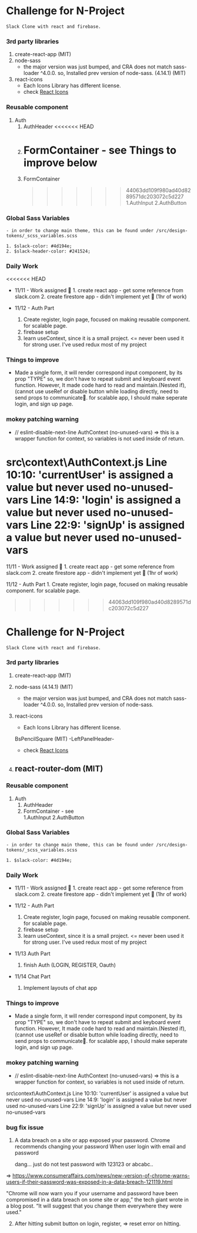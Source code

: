 # Challenge for N-Project

    Slack Clone with react and firebase.

### 3rd party libraries

1. create-react-app (MIT)
2. node-sass
   - the major version was just bumped, and CRA does not match sass-loader ^4.0.0. so, Installed prev version of node-sass. (4.14.1) (MIT)
3. react-icons
   - Each Icons Library has different license.
   * check [React Icons](https://github.com/react-icons/react-icons)

### Reusable component

1.  Auth
    1.  AuthHeader
        <<<<<<< HEAD
    2.  # FormContainer - see Things to improve below
    3.  FormContainer
        > > > > > > > 44063dd109f980ad40d8289571dc203072c5d227
              1.AuthInput
              2.AuthButton

### Global Sass Variables

    - in order to change main theme, this can be found under /src/design-tokens/_scss_variables.scss

    1. $slack-color: #4d194e;
    2. $slack-header-color: #241524;

### Daily Work

<<<<<<< HEAD

- 11/11 - Work assigned 🚀 1. create react app - get some reference from slack.com 2. create firestore app - didn't implement yet 🥱
  (1hr of work)

- 11/12 - Auth Part
  1. Create register, login page, focused on making reusable component. for scalable page.
  2. firebase setup
  3. learn useContext, since it is a small project. <= never been used it for strong user. I've used redux most of my project

### Things to improve

- Made a single form, it will render correspond input component, by its prop "TYPE"
  so, we don't have to repeat submit and keyboard event function. However, It made code hard to read and maintain.(Nested if), (cannot use useRef or disable button while loading directly, need to send props to communicate🤢. for scalable app, I should make seperate login, and sign up page.

### mokey patching warning

- // eslint-disable-next-line
  AuthContext (no-unused-vars) => this is a wrapper function for context, so variables is not used inside of return.

src\context\AuthContext.js
Line 10:10: 'currentUser' is assigned a value but never used no-unused-vars
Line 14:9: 'login' is assigned a value but never used no-unused-vars
Line 22:9: 'signUp' is assigned a value but never used no-unused-vars
=======
11/11 - Work assigned 🚀 1. create react app - get some reference from slack.com 2. create firestore app - didn't implement yet 🥱
(1hr of work)

11/12 - Auth Part 1. Create register, login page, focused on making reusable component. for scalable page.

> > > > > > > 44063dd109f980ad40d8289571dc203072c5d227

# Challenge for N-Project

    Slack Clone with react and firebase.

### 3rd party libraries

1. create-react-app (MIT)
2. node-sass (4.14.1) (MIT)
   - the major version was just bumped, and CRA does not match sass-loader ^4.0.0. so, Installed prev version of node-sass.
3. react-icons

   - Each Icons Library has different license.

   BsPencilSquare (MIT) -LeftPanelHeader-

   - check [React Icons](https://github.com/react-icons/react-icons)

4. ## react-router-dom (MIT)

### Reusable component

1. Auth
   1. AuthHeader
   2. FormContainer - see  
      1.AuthInput
      2.AuthButton

### Global Sass Variables

    - in order to change main theme, this can be found under /src/design-tokens/_scss_variables.scss

    1. $slack-color: #4d194e;

### Daily Work

- 11/11 - Work assigned 🚀 1. create react app - get some reference from slack.com 2. create firestore app - didn't implement yet 🥱
  (1hr of work)

- 11/12 - Auth Part

  1. Create register, login page, focused on making reusable component. for scalable page.
  2. firebase setup
  3. learn useContext, since it is a small project. <= never been used it for strong user. I've used redux most of my project

- 11/13 Auth Part

  1. finish Auth (LOGIN, REGISTER, Oauth)

- 11/14 Chat Part

  1. Implement layouts of chat app

### Things to improve

- Made a single form, it will render correspond input component, by its prop "TYPE"
  so, we don't have to repeat submit and keyboard event function. However, It made code hard to read and maintain.(Nested if), (cannot use useRef or disable button while loading directly, need to send props to communicate🤢. for scalable app, I should make seperate login, and sign up page.

### mokey patching warning

- // eslint-disable-next-line
  AuthContext (no-unused-vars) => this is a wrapper function for context, so variables is not used inside of return.

src\context\AuthContext.js
Line 10:10: 'currentUser' is assigned a value but never used no-unused-vars
Line 14:9: 'login' is assigned a value but never used no-unused-vars
Line 22:9: 'signUp' is assigned a value but never used no-unused-vars

### bug fix issue

1. A data breach on a site or app exposed your password. Chrome recommends changing your password
   When user login with email and password

   dang... just do not test password with 123123 or abcabc..

=> https://www.consumeraffairs.com/news/new-version-of-chrome-warns-users-if-their-password-was-exposed-in-a-data-breach-121119.html

"Chrome will now warn you if your username and password have been compromised in a data breach on some site or app,” the tech giant wrote in a blog post. “It will suggest that you change them everywhere they were used."

2. After hitting submit button on login, register, <the email address is badly formatted>
   => reset error on hitting.
